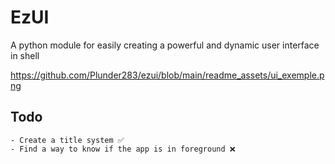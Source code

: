 # EzUI
A python module for easily creating a powerful and dynamic user interface in shell

https://github.com/Plunder283/ezui/blob/main/readme_assets/ui_exemple.png

## Todo
    - Create a title system ✅
    - Find a way to know if the app is in foreground ❌
